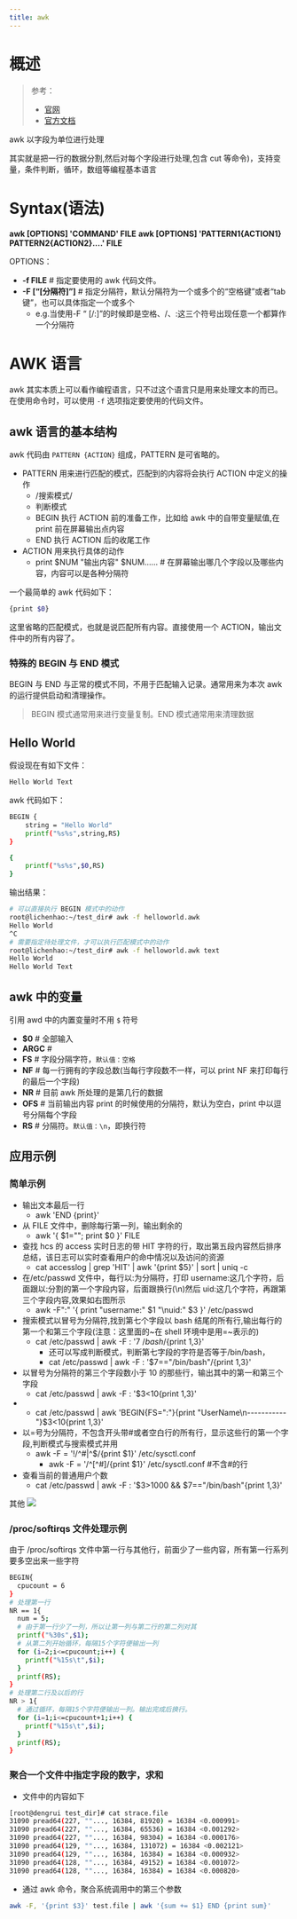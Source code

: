 ```yaml
---
title: awk
---
```


# 概述

> 参考：
>
> - [官网](https://www.gnu.org/software/gawk/)
> - [官方文档](https://www.gnu.org/software/gawk/manual/gawkinet/)

awk 以字段为单位进行处理

其实就是把一行的数据分割,然后对每个字段进行处理,包含 cut 等命令)，支持变量，条件判断，循环，数组等编程基本语言

# Syntax(语法)

**awk \[OPTIONS] 'COMMAND' FILE**
**awk \[OPTIONS] 'PATTERN1{ACTION1} PATTERN2{ACTION2}....' FILE**

OPTIONS：

- **-f FILE** # 指定要使用的 awk 代码文件。
- **-F \[“\[分隔符]”]** # 指定分隔符，默认分隔符为一个或多个的“空格键”或者“tab 键”，也可以具体指定一个或多个
  - e.g.当使用-F “ \[/:]”的时候即是空格、/、:这三个符号出现任意一个都算作一个分隔符

# AWK 语言

awk 其实本质上可以看作编程语言，只不过这个语言只是用来处理文本的而已。在使用命令时，可以使用 `-f` 选项指定要使用的代码文件。

## awk 语言的基本结构

awk 代码由 `PATTERN {ACTION}` 组成，PATTERN 是可省略的。

- PATTERN 用来进行匹配的模式，匹配到的内容将会执行 ACTION 中定义的操作
  - /搜索模式/
  - 判断模式
  - BEGIN 执行 ACTION 前的准备工作，比如给 awk 中的自带变量赋值,在 print 前在屏幕输出点内容
  - END 执行 ACTION 后的收尾工作
- ACTION 用来执行具体的动作
  - print $NUM "输出内容" $NUM...... # 在屏幕输出哪几个字段以及哪些内容，内容可以是各种分隔符

一个最简单的 awk 代码如下：

```bash
{print $0}
```

这里省略的匹配模式，也就是说匹配所有内容。直接使用一个 ACTION，输出文件中的所有内容了。

### 特殊的 BEGIN 与 END 模式

BEGIN 与 END 与正常的模式不同，不用于匹配输入记录。通常用来为本次 awk 的运行提供启动和清理操作。

> BEGIN 模式通常用来进行变量复制。END 模式通常用来清理数据

## Hello World

假设现在有如下文件：

```bash
Hello World Text
```

awk 代码如下：

```bash
BEGIN {
    string = "Hello World"
    printf("%s%s",string,RS)
}

{
    printf("%s%s",$0,RS)
}
```

输出结果：

```bash
# 可以直接执行 BEGIN 模式中的动作
root@lichenhao:~/test_dir# awk -f helloworld.awk
Hello World
^C
# 需要指定待处理文件，才可以执行匹配模式中的动作
root@lichenhao:~/test_dir# awk -f helloworld.awk text
Hello World
Hello World Text
```

## awk 中的变量

引用 awd 中的内置变量时不用 `$` 符号

- **$0** # 全部输入
- **ARGC** #
- **FS** # 字段分隔字符，`默认值：空格`
- **NF** # 每一行拥有的字段总数(当每行字段数不一样，可以 print NF 来打印每行的最后一个字段)
- **NR** # 目前 awk 所处理的是第几行的数据
- **OFS** # 当前输出内容 print 的时候使用的分隔符，默认为空白，print 中以逗号分隔每个字段
- **RS** # 分隔符。`默认值：\n`，即换行符

## 应用示例

### 简单示例

- 输出文本最后一行
  - awk 'END {print}'
- 从 FILE 文件中，删除每行第一列，输出剩余的
  - awk '{ $1=""; print $0 }' FILE
- 查找 hcs 的 access 实时日志的带 HIT 字符的行，取出第五段内容然后排序总结，该日志可以实时查看用户的命中情况以及访问的资源
  - cat accesslog | grep 'HIT' | awk '{print $5}' | sort | uniq -c
- 在/etc/passwd 文件中，每行以:为分隔符，打印 username:这几个字符，后面跟以:分割的第一个字段内容，后面跟换行(\n)然后 uid:这几个字符，再跟第三个字段内容,效果如右图所示
  - awk -F":" '{ print "username:" $1 "\nuid:" $3 }' /etc/passwd
- 搜索模式以冒号为分隔符,找到第七个字段以 bash 结尾的所有行,输出每行的第一个和第三个字段(注意：这里面的~在 shell 环境中是用=~表示的)
  - cat /etc/passwd | awk -F : '$7~/bash$/{print $1,$3}'
    - 还可以写成判断模式，判断第七字段的字符是否等于/bin/bash，
    - cat /etc/passwd | awk -F : '$7=="/bin/bash"/{print $1,$3}'
- 以冒号为分隔符的第三个字段数小于 10 的那些行，输出其中的第一和第三个字段
  - cat /etc/passwd | awk -F : '$3<10{print $1,$3}'
- - cat /etc/passwd | awk 'BEGIN{FS=":"}{print "UserName\n-----------"}$3<10{print $1,$3}'
- 以=号为分隔符，不包含开头带#或者空白行的所有行，显示这些行的第一个字段,判断模式与搜索模式并用
  - awk -F = '!/^#|^$/{print $1}' /etc/sysctl.conf
    - awk -F = '/^\[^#]/{print $1}' /etc/sysctl.conf #不含#的行
- 查看当前的普通用户个数
  - cat /etc/passwd | awk -F : '$3>1000 && $7=="/bin/bash"{print $1,$3}'

其他
![](https://notes-learning.oss-cn-beijing.aliyuncs.com/aokdnm/1616166312890-e4478d40-8a1b-4f08-a348-81ee7c69c9e0.jpeg)

### /proc/softirqs 文件处理示例

由于 /proc/softirqs 文件中第一行与其他行，前面少了一些内容，所有第一行系列要多空出来一些字符

```bash
BEGIN{
  cpucount = 6
}
# 处理第一行
NR == 1{
  num = 5;
  # 由于第一行少了一列，所以让第一列与第二行的第二列对其
  printf("%30s",$1);
  # 从第二列开始循环，每隔15个字符便输出一列
  for (i=2;i<=cpucount;i++) {
    printf("%15s\t",$i);
  }
  printf(RS);
}
# 处理第二行及以后的行
NR > 1{
  # 通过循环，每隔15个字符便输出一列。输出完成后换行。
  for (i=1;i<=cpucount+1;i++) {
    printf("%15s\t",$i);
  }
  printf(RS);
}
```

### 聚合一个文件中指定字段的数字，求和

- 文件中的内容如下

```bash
[root@dengrui test_dir]# cat strace.file
31090 pread64(227, ""..., 16384, 81920) = 16384 <0.000991>
31090 pread64(227, ""..., 16384, 65536) = 16384 <0.001292>
31090 pread64(227, ""..., 16384, 98304) = 16384 <0.000176>
31090 pread64(129, ""..., 16384, 131072) = 16384 <0.002121>
31090 pread64(129, ""..., 16384, 16384) = 16384 <0.000932>
31090 pread64(128, ""..., 16384, 49152) = 16384 <0.001072>
31090 pread64(128, ""..., 16384, 16384) = 16384 <0.000820>
```

- 通过 awk 命令，聚合系统调用中的第三个参数

```bash
awk -F, '{print $3}' test.file | awk '{sum += $1} END {print sum}'
```
